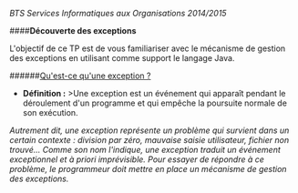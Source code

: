 *BTS Services Informatiques aux Organisations 2014/2015*

####<b>Découverte des exceptions</b>

L'objectif de ce TP est de vous familiariser avec le mécanisme de gestion des exceptions en utilisant comme support le langage Java.

######<u>Qu'est-ce qu'une exception ?</u>

- **Définition :** >Une exception est un événement qui apparaît pendant le déroulement d'un programme et qui empêche la poursuite normale de son exécution.

*Autrement dit, une exception représente un problème qui survient dans un certain contexte : division par zéro, mauvaise saisie utilisateur, fichier non trouvé... Comme son nom l'indique, une exception traduit un événement exceptionnel et à priori imprévisible. Pour essayer de répondre à ce problème, le programmeur doit mettre en place un mécanisme de gestion des exceptions.*
